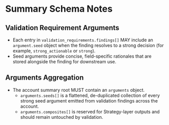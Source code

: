 # Summary Schema Notes

## Validation Requirement Arguments

- Each entry in `validation_requirements.findings[]` MAY include an `argument.seed` object when the finding resolves to a strong decision (for example, `strong_actionable` or `strong`).
- Seed arguments provide concise, field-specific rationales that are stored alongside the finding for downstream use.

## Arguments Aggregation

- The account summary root MUST contain an `arguments` object.
  - `arguments.seeds[]` is a flattened, de-duplicated collection of every strong seed argument emitted from validation findings across the account.
  - `arguments.composites[]` is reserved for Strategy-layer outputs and should remain untouched by validation.

